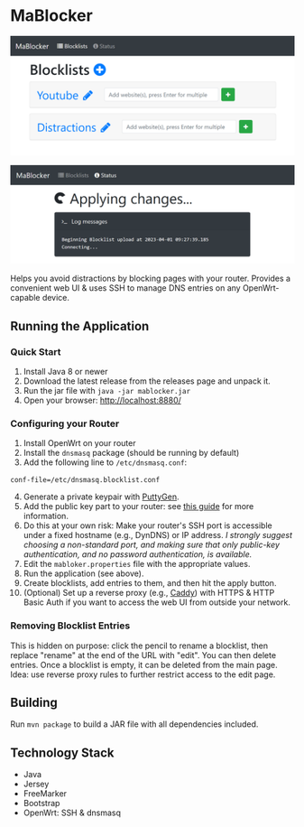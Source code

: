 # MaBlocker
![(Screenshot)](docs/img/main.png)

![(Screenshot)](docs/img/upload.png)

Helps you avoid distractions by blocking pages with your router. Provides a convenient web UI & uses SSH to manage DNS entries on any OpenWrt-capable device.

## Running the Application

### Quick Start
1. Install Java 8 or newer
2. Download the latest release from the releases page and unpack it.
3. Run the jar file with `java -jar mablocker.jar`
4. Open your browser: [http://localhost:8880/](http://localhost:8880/)

### Configuring your Router
1. Install OpenWrt on your router
2. Install the `dnsmasq` package (should be running by default)
3. Add the following line to `/etc/dnsmasq.conf`:
```
conf-file=/etc/dnsmasq.blocklist.conf
```
4. Generate a private keypair with [PuttyGen](https://www.chiark.greenend.org.uk/~sgtatham/putty/latest.html).
5. Add the public key part to your router: see [this guide](https://openwrt.org/docs/guide-user/security/dropbear.public-key.auth#from_the_luci_web_interface) for more information.
6. Do this at your own risk: Make your router's SSH port is accessible under a fixed hostname (e.g., DynDNS) or IP address. *I strongly suggest choosing a non-standard port, and making sure that only public-key authentication, and no password authentication, is available.*
7. Edit the `mabloker.properties` file with the appropriate values.
8. Run the application (see above).
9. Create blocklists, add entries to them, and then hit the apply button.
10. (Optional) Set up a reverse proxy (e.g., [Caddy](https://caddyserver.com/)) with HTTPS & HTTP Basic Auth if you want to access the web UI from outside your network.

### Removing Blocklist Entries
This is hidden on purpose: click the pencil to rename a blocklist, then replace "rename" at the end of the URL with "edit". You can then delete entries. Once a blocklist is empty, it can be deleted from the main page. Idea: use reverse proxy rules to further restrict access to the edit page.

## Building
Run ``mvn package`` to build a JAR file with all dependencies included.

## Technology Stack
- Java
- Jersey
- FreeMarker
- Bootstrap
- OpenWrt: SSH & dnsmasq